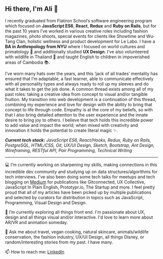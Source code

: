 ## Hi there, I'm Ali 👋

I recently graduated from Flatiron School’s software engineering program which focused on **JavaScript ES6**, **React**, **Redux** and **Ruby on Rails**, but for the past 10 years I’ve worked in various creative roles including fashion magazines, photo shoots, special events for clients like Showtime and Wu-Tang Clan, holistic wellness and product development for Le Labo. I have a **BA in Anthropology from NYU** where I focused on world cultures and primatology 🐒 and additionally studied **UX Design**. I’ve also volunteered with wildlife in Thailand 🐘 and taught English to children in impoverished areas of Cambodia 📚.

I’ve worn many hats over the years, and this ‘jack of all trades’ mentality has ensured that I’m adaptable, a fast learner, able to communicate effectively with all personality types and always ready to roll up my sleeves and do what it takes to get the job done. A common thread exists among all of my past roles: taking a creative idea from concept to visual and/or tangible fruition. My transition into web development is a continuation of this thread, combining my experience and love for design with the ability to bring that concept to life through code. Empathy is at the core of my beliefs, so with that I also bring detailed attention to the user experience and the innate desire to bring joy to others. I believe that tech holds this incredible power to add value and impact the world; when mixed with creativity and innovation it holds the potential to create literal magic ✨. 

***Current tech stack:** JavaScript ES6, React/Hooks, Redux, Ruby on Rails, PostgreSQL, HTML/CSS, Git, UX/UI Design, Sketch, Bootstrap, Ant Design, Wireframing, RESTful API, Pair Programming, Technical Writing*

____________________________________________________________________________________________________________________________________________________________________

💻  I’m currently working on sharpening my skills, making connections in this incredible dev community and studying up on data structures/algorithms for tech interviews. I've also been doing some tech talks for meetups and tech blogging on [Medium](https://medium.com/@alison.quaglia) for publications like Gitconnected, UX Collective, JavaScript In Plain English, Prototypr.io, The Startup and more. I feel pretty proud that all of my articles have been picked up by multiple publications and selected by curators for distribution in topics such as JavaScript, Programming, Visual Design and Design.

🌱  I’m currently exploring all things front end. I'm passionate about UX, design and all things visual and/or interactive. I'd love to learn more about AR/VR and animation someday.

💬  Ask me about travel, vegan cooking, natural skincare, animals/wildlife conservation, the fashion industry, UX/UI Design, all things Disney, or random/interesting stories from my past. I have many.

📫  How to reach me: [LinkedIn](http://www.linkedin.com/in/alison-quaglia)




<!--
**hylobates-lar/hylobates-lar** is a ✨ _special_ ✨ repository because its `README.md` (this file) appears on your GitHub profile.

Here are some ideas to get you started:

- 🔭 I’m currently working on ...
- 🌱 I’m currently learning ...
- 👯 I’m looking to collaborate on ...
- 🤔 I’m looking for help with ...
- 💬 Ask me about ...
- 📫 How to reach me: ...
- 😄 Pronouns: ...
- ⚡ Fun fact: ...
-->
